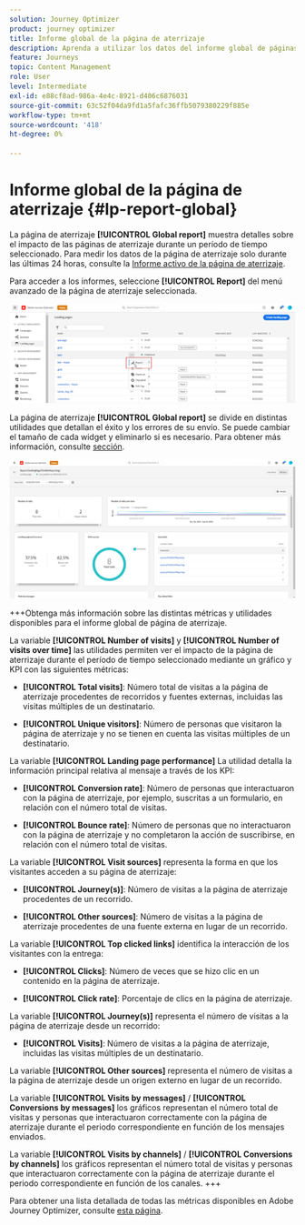 ```yaml
---
solution: Journey Optimizer
product: journey optimizer
title: Informe global de la página de aterrizaje
description: Aprenda a utilizar los datos del informe global de páginas de aterrizaje
feature: Journeys
topic: Content Management
role: User
level: Intermediate
exl-id: e88cf8ad-986a-4e4c-8921-d406c6876031
source-git-commit: 63c52f04da9fd1a5fafc36ffb5079380229f885e
workflow-type: tm+mt
source-wordcount: '418'
ht-degree: 0%

---
```


# Informe global de la página de aterrizaje {#lp-report-global}

La página de aterrizaje **[!UICONTROL Global report]** muestra detalles sobre el impacto de las páginas de aterrizaje durante un período de tiempo seleccionado. Para medir los datos de la página de aterrizaje solo durante las últimas 24 horas, consulte la [Informe activo de la página de aterrizaje](lp-report-live.md).

Para acceder a los informes, seleccione **[!UICONTROL Report]** del menú avanzado de la página de aterrizaje seleccionada.

![](assets/landing_page_report.png)

La página de aterrizaje **[!UICONTROL Global report]** se divide en distintas utilidades que detallan el éxito y los errores de su envío. Se puede cambiar el tamaño de cada widget y eliminarlo si es necesario. Para obtener más información, consulte [sección](global-report.md).

![](assets/landing_page_global.png)

+++Obtenga más información sobre las distintas métricas y utilidades disponibles para el informe global de página de aterrizaje.

La variable **[!UICONTROL Number of visits]** y **[!UICONTROL Number of visits over time]** las utilidades permiten ver el impacto de la página de aterrizaje durante el período de tiempo seleccionado mediante un gráfico y KPI con las siguientes métricas:

* **[!UICONTROL Total visits]**: Número total de visitas a la página de aterrizaje procedentes de recorridos y fuentes externas, incluidas las visitas múltiples de un destinatario.

* **[!UICONTROL Unique visitors]**: Número de personas que visitaron la página de aterrizaje y no se tienen en cuenta las visitas múltiples de un destinatario.

La variable **[!UICONTROL Landing page performance]** La utilidad detalla la información principal relativa al mensaje a través de los KPI:

* **[!UICONTROL Conversion rate]**: Número de personas que interactuaron con la página de aterrizaje, por ejemplo, suscritas a un formulario, en relación con el número total de visitas.

* **[!UICONTROL Bounce rate]**: Número de personas que no interactuaron con la página de aterrizaje y no completaron la acción de suscribirse, en relación con el número total de visitas.

La variable **[!UICONTROL Visit sources]** representa la forma en que los visitantes acceden a su página de aterrizaje:

* **[!UICONTROL Journey(s)]**: Número de visitas a la página de aterrizaje procedentes de un recorrido.

* **[!UICONTROL Other sources]**: Número de visitas a la página de aterrizaje procedentes de una fuente externa en lugar de un recorrido.

La variable **[!UICONTROL Top clicked links]** identifica la interacción de los visitantes con la entrega:

* **[!UICONTROL Clicks]**: Número de veces que se hizo clic en un contenido en la página de aterrizaje.

* **[!UICONTROL Click rate]**: Porcentaje de clics en la página de aterrizaje.

La variable **[!UICONTROL Journey(s)]** representa el número de visitas a la página de aterrizaje desde un recorrido:

* **[!UICONTROL Visits]**: Número de visitas a la página de aterrizaje, incluidas las visitas múltiples de un destinatario.

La variable **[!UICONTROL Other sources]** representa el número de visitas a la página de aterrizaje desde un origen externo en lugar de un recorrido.

La variable **[!UICONTROL Visits by messages]** / **[!UICONTROL Conversions by messages]** los gráficos representan el número total de visitas y personas que interactuaron correctamente con la página de aterrizaje durante el periodo correspondiente en función de los mensajes enviados.

La variable **[!UICONTROL Visits by channels]** / **[!UICONTROL Conversions by channels]** los gráficos representan el número total de visitas y personas que interactuaron correctamente con la página de aterrizaje durante el periodo correspondiente en función de los canales.
+++

Para obtener una lista detallada de todas las métricas disponibles en Adobe Journey Optimizer, consulte [esta página](global-report.md#list-of-components-global).
